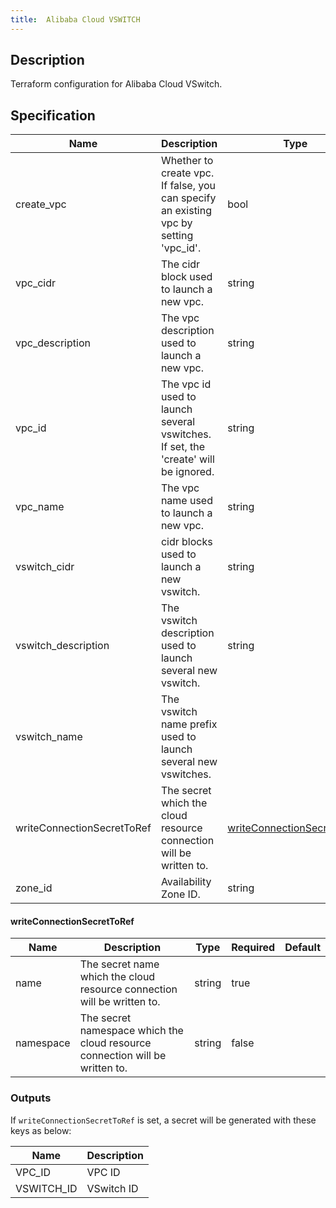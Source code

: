 ```yaml
---
title:  Alibaba Cloud VSWITCH
---
```


## Description

Terraform configuration for Alibaba Cloud VSwitch.

## Specification


 Name | Description | Type | Required | Default 
 ------------ | ------------- | ------------- | ------------- | ------------- 
 create_vpc | Whether to create vpc. If false, you can specify an existing vpc by setting 'vpc_id'. | bool | false |  
 vpc_cidr | The cidr block used to launch a new vpc. | string | false |  
 vpc_description | The vpc description used to launch a new vpc. | string | false |  
 vpc_id | The vpc id used to launch several vswitches. If set, the 'create' will be ignored. | string | false |  
 vpc_name | The vpc name used to launch a new vpc. | string | false |  
 vswitch_cidr | cidr blocks used to launch a new vswitch. | string | false |  
 vswitch_description | The vswitch description used to launch several new vswitch. | string | false |  
 vswitch_name | The vswitch name prefix used to launch several new vswitches. |  | false |  
 writeConnectionSecretToRef | The secret which the cloud resource connection will be written to. | [writeConnectionSecretToRef](#writeConnectionSecretToRef) | false |  
 zone_id | Availability Zone ID. | string | false |  


#### writeConnectionSecretToRef

 Name | Description | Type | Required | Default 
 ------------ | ------------- | ------------- | ------------- | ------------- 
 name | The secret name which the cloud resource connection will be written to. | string | true |  
 namespace | The secret namespace which the cloud resource connection will be written to. | string | false |  


### Outputs

If `writeConnectionSecretToRef` is set, a secret will be generated with these keys as below:

 Name | Description 
 ------------ | ------------- 
 VPC_ID | VPC ID
 VSWITCH_ID | VSwitch ID
